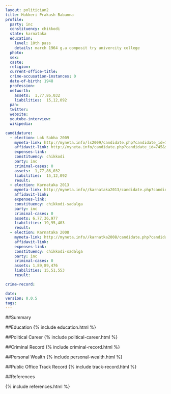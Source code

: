```yaml
---
layout: politician2
title: Hukkeri Prakash Babanna
profile: 
  party: inc
  constituency: chikkodi
  state: karnataka
  education: 
    level: 10th pass
    details: march 1964 g.a composit try univercity college
  photo: 
  sex: 
  caste: 
  religion: 
  current-office-title: 
  crime-accusation-instances: 0
  date-of-birth: 1948
  profession: 
  networth: 
    assets:  1,77,86,032
    liabilities:  15,12,092
  pan: 
  twitter: 
  website: 
  youtube-interview: 
  wikipedia: 

candidature: 
  - election: Lok Sabha 2009
    myneta-link: http://myneta.info/ls2009/candidate.php?candidate_id=745
    affidavit-link: http://myneta.info/candidate.php?candidate_id=745&scan=original
    expenses-link: 
    constituency: chikkodi 
    party: inc
    criminal-cases: 0
    assets:  1,77,86,032
    liabilities:  15,12,092
    result:  
  - election: Karnataka 2013
    myneta-link: http://myneta.info//karnataka2013/candidate.php?candidate_id=116
    affidavit-link: 
    expenses-link: 
    constituency: chikkodi-sadalga 
    party: inc
    criminal-cases: 0
    assets: 6,77,36,977
    liabilities: 19,95,403
    result:  
  - election: Karnataka 2008
    myneta-link: http://myneta.info//karnatka2008/candidate.php?candidate_id=283
    affidavit-link: 
    expenses-link: 
    constituency: chikkodi-sadalga 
    party: inc
    criminal-cases: 0
    assets: 1,89,89,476
    liabilities: 15,51,553
    result:  

crime-record: 

date: 
version: 0.0.5
tags: 
---
```

##Summary


##Education
{% include education.html %}


##Political Career
{% include political-career.html %}


##Criminal Record
{% include criminal-record.html %}


##Personal Wealth
{% include personal-wealth.html %}


##Public Office Track Record
{% include track-record.html %}


##References


{% include references.html %}